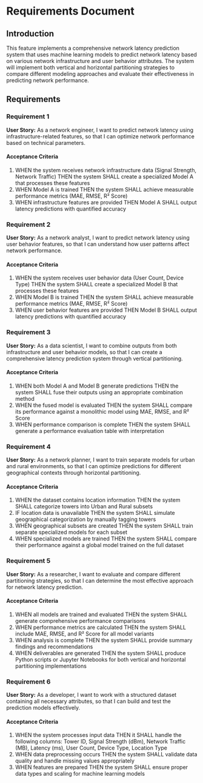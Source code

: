 # Requirements Document

## Introduction

This feature implements a comprehensive network latency prediction system that uses machine learning models to predict network latency based on various network infrastructure and user behavior attributes. The system will implement both vertical and horizontal partitioning strategies to compare different modeling approaches and evaluate their effectiveness in predicting network performance.

## Requirements

### Requirement 1

**User Story:** As a network engineer, I want to predict network latency using infrastructure-related features, so that I can optimize network performance based on technical parameters.

#### Acceptance Criteria

1. WHEN the system receives network infrastructure data (Signal Strength, Network Traffic) THEN the system SHALL create a specialized Model A that processes these features
2. WHEN Model A is trained THEN the system SHALL achieve measurable performance metrics (MAE, RMSE, R² Score)
3. WHEN infrastructure features are provided THEN Model A SHALL output latency predictions with quantified accuracy

### Requirement 2

**User Story:** As a network analyst, I want to predict network latency using user behavior features, so that I can understand how user patterns affect network performance.

#### Acceptance Criteria

1. WHEN the system receives user behavior data (User Count, Device Type) THEN the system SHALL create a specialized Model B that processes these features
2. WHEN Model B is trained THEN the system SHALL achieve measurable performance metrics (MAE, RMSE, R² Score)
3. WHEN user behavior features are provided THEN Model B SHALL output latency predictions with quantified accuracy

### Requirement 3

**User Story:** As a data scientist, I want to combine outputs from both infrastructure and user behavior models, so that I can create a comprehensive latency prediction system through vertical partitioning.

#### Acceptance Criteria

1. WHEN both Model A and Model B generate predictions THEN the system SHALL fuse their outputs using an appropriate combination method
2. WHEN the fused model is evaluated THEN the system SHALL compare its performance against a monolithic model using MAE, RMSE, and R² Score
3. WHEN performance comparison is complete THEN the system SHALL generate a performance evaluation table with interpretation

### Requirement 4

**User Story:** As a network planner, I want to train separate models for urban and rural environments, so that I can optimize predictions for different geographical contexts through horizontal partitioning.

#### Acceptance Criteria

1. WHEN the dataset contains location information THEN the system SHALL categorize towers into Urban and Rural subsets
2. IF location data is unavailable THEN the system SHALL simulate geographical categorization by manually tagging towers
3. WHEN geographical subsets are created THEN the system SHALL train separate specialized models for each subset
4. WHEN specialized models are trained THEN the system SHALL compare their performance against a global model trained on the full dataset

### Requirement 5

**User Story:** As a researcher, I want to evaluate and compare different partitioning strategies, so that I can determine the most effective approach for network latency prediction.

#### Acceptance Criteria

1. WHEN all models are trained and evaluated THEN the system SHALL generate comprehensive performance comparisons
2. WHEN performance metrics are calculated THEN the system SHALL include MAE, RMSE, and R² Score for all model variants
3. WHEN analysis is complete THEN the system SHALL provide summary findings and recommendations
4. WHEN deliverables are generated THEN the system SHALL produce Python scripts or Jupyter Notebooks for both vertical and horizontal partitioning implementations

### Requirement 6

**User Story:** As a developer, I want to work with a structured dataset containing all necessary attributes, so that I can build and test the prediction models effectively.

#### Acceptance Criteria

1. WHEN the system processes input data THEN it SHALL handle the following columns: Tower ID, Signal Strength (dBm), Network Traffic (MB), Latency (ms), User Count, Device Type, Location Type
2. WHEN data preprocessing occurs THEN the system SHALL validate data quality and handle missing values appropriately
3. WHEN features are prepared THEN the system SHALL ensure proper data types and scaling for machine learning models